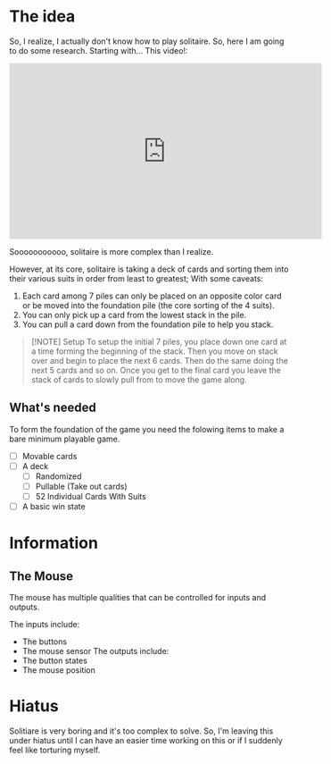 # The idea
So, I realize, I actually don't know how to play solitaire. So, here I am going to do some research. Starting with...
This video!:
<iframe width="560" height="315" src="https://www.youtube.com/embed/eTG6EgEv1Ag" title="YouTube video player" frameborder="0" allow="accelerometer; autoplay; clipboard-write; encrypted-media; gyroscope; picture-in-picture" allowfullscreen></iframe>

Sooooooooooo, solitaire is more complex than I realize.

However, at its core, solitaire is taking a deck of cards and sorting them into their various suits in order from least to greatest; With some caveats:
1. Each card among 7 piles can only be placed on an opposite color card or be moved into the foundation pile (the core sorting of the 4 suits).
2. You can only pick up a card from the lowest stack in the pile.
3. You can pull a card down from the foundation pile to help you stack.
>[!NOTE] Setup
>To setup the initial 7 piles, you place down one card at a time forming the beginning of the stack. Then you move on stack over and begin to place the next 6 cards. Then do the same doing the next 5 cards and so on. Once you get to the final card you leave the stack of cards to slowly pull from to move the game along.

## What's needed
To form the foundation of the game you need the folowing items to make a bare minimum playable game.
- [ ] Movable cards
- [ ] A deck
	- [ ] Randomized
	- [ ] Pullable (Take out cards)
	- [ ] 52 Individual Cards With Suits
- [ ] A basic win state

# Information

## The Mouse
The mouse has multiple qualities that can be controlled for inputs and outputs. 

The inputs include:
- The buttons
- The mouse sensor
The outputs include:
- The button states
- The mouse position

# Hiatus
Solitiare is very boring and it's too complex to solve. So, I'm leaving this under hiatus until I can have an easier time working on this or if I suddenly feel like torturing myself.